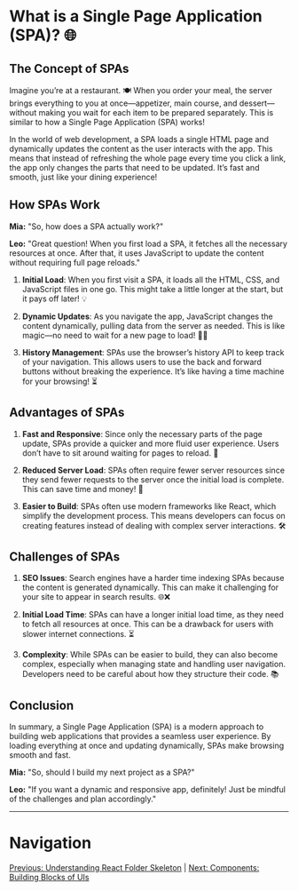 # What is a Single Page Application (SPA)? 🌐

## The Concept of SPAs

Imagine you’re at a restaurant. 🍽️ When you order your meal, the server brings everything to you at once—appetizer, main course, and dessert—without making you wait for each item to be prepared separately. This is similar to how a Single Page Application (SPA) works!

In the world of web development, a SPA loads a single HTML page and dynamically updates the content as the user interacts with the app. This means that instead of refreshing the whole page every time you click a link, the app only changes the parts that need to be updated. It’s fast and smooth, just like your dining experience!

## How SPAs Work

**Mia:** "So, how does a SPA actually work?"

**Leo:** "Great question! When you first load a SPA, it fetches all the necessary resources at once. After that, it uses JavaScript to update the content without requiring full page reloads."

1. **Initial Load**: When you first visit a SPA, it loads all the HTML, CSS, and JavaScript files in one go. This might take a little longer at the start, but it pays off later! 💡

2. **Dynamic Updates**: As you navigate the app, JavaScript changes the content dynamically, pulling data from the server as needed. This is like magic—no need to wait for a new page to load! 🎩✨

3. **History Management**: SPAs use the browser’s history API to keep track of your navigation. This allows users to use the back and forward buttons without breaking the experience. It’s like having a time machine for your browsing! ⏳

## Advantages of SPAs

1. **Fast and Responsive**: Since only the necessary parts of the page update, SPAs provide a quicker and more fluid user experience. Users don’t have to sit around waiting for pages to reload. 🚀

2. **Reduced Server Load**: SPAs often require fewer server resources since they send fewer requests to the server once the initial load is complete. This can save time and money! 💸

3. **Easier to Build**: SPAs often use modern frameworks like React, which simplify the development process. This means developers can focus on creating features instead of dealing with complex server interactions. 🛠️

## Challenges of SPAs

1. **SEO Issues**: Search engines have a harder time indexing SPAs because the content is generated dynamically. This can make it challenging for your site to appear in search results. 🌐❌

2. **Initial Load Time**: SPAs can have a longer initial load time, as they need to fetch all resources at once. This can be a drawback for users with slower internet connections. ⏳

3. **Complexity**: While SPAs can be easier to build, they can also become complex, especially when managing state and handling user navigation. Developers need to be careful about how they structure their code. 📚

## Conclusion

In summary, a Single Page Application (SPA) is a modern approach to building web applications that provides a seamless user experience. By loading everything at once and updating dynamically, SPAs make browsing smooth and fast.

**Mia:** "So, should I build my next project as a SPA?"

**Leo:** "If you want a dynamic and responsive app, definitely! Just be mindful of the challenges and plan accordingly."

---

# Navigation

[Previous: Understanding React Folder Skeleton](./react-folder-skeleton.md) | [Next: Components: Building Blocks of UIs](../components/README.md)
